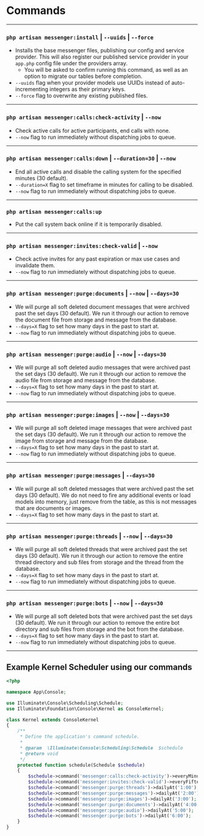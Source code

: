 # Commands

---

### `php artisan messenger:install` | `--uuids` | `--force`
- Installs the base messenger files, publishing our config and service provider. This will also register our published service provider in your `app.php` config file under the providers array.
  - You will be asked to confirm running this command, as well as an option to migrate our tables before completion.
- `--uuids` flag when your provider models use UUIDs instead of auto-incrementing integers as their primary keys.
- `--force` flag to overwrite any existing published files.

---

### `php artisan messenger:calls:check-activity` | `--now`
- Check active calls for active participants, end calls with none.
- `--now` flag to run immediately without dispatching jobs to queue.

---

### `php artisan messenger:calls:down` | `--duration=30` | `--now`
- End all active calls and disable the calling system for the specified minutes (30 default).
- `--duration=X` flag to set timeframe in minutes for calling to be disabled.
- `--now` flag to run immediately without dispatching jobs to queue.

---

### `php artisan messenger:calls:up`
- Put the call system back online if it is temporarily disabled.

---

### `php artisan messenger:invites:check-valid` | `--now`
- Check active invites for any past expiration or max use cases and invalidate them.
- `--now` flag to run immediately without dispatching jobs to queue.

---

### `php artisan messenger:purge:documents` | `--now` | `--days=30`
- We will purge all soft deleted document messages that were archived past the set days (30 default). We run it through our action to remove the document file from storage and message from the database.
- `--days=X` flag to set how many days in the past to start at.
- `--now` flag to run immediately without dispatching jobs to queue.

---

### `php artisan messenger:purge:audio` | `--now` | `--days=30`
- We will purge all soft deleted audio messages that were archived past the set days (30 default). We run it through our action to remove the audio file from storage and message from the database.
- `--days=X` flag to set how many days in the past to start at.
- `--now` flag to run immediately without dispatching jobs to queue.

---

### `php artisan messenger:purge:images` | `--now` | `--days=30`
- We will purge all soft deleted image messages that were archived past the set days (30 default). We run it through our action to remove the image from storage and message from the database.
- `--days=X` flag to set how many days in the past to start at.
- `--now` flag to run immediately without dispatching jobs to queue.

---

### `php artisan messenger:purge:messages` | `--days=30`
- We will purge all soft deleted messages that were archived past the set days (30 default). We do not need to fire any additional events or load models into memory, just remove from the table, as this is not messages that are documents or images.
- `--days=X` flag to set how many days in the past to start at.

---

### `php artisan messenger:purge:threads` | `--now` | `--days=30`
- We will purge all soft deleted threads that were archived past the set days (30 default). We run it through our action to remove the entire thread directory and sub files from storage and the thread from the database.
- `--days=X` flag to set how many days in the past to start at.
- `--now` flag to run immediately without dispatching jobs to queue.

---

### `php artisan messenger:purge:bots` | `--now` | `--days=30`
- We will purge all soft deleted bots that were archived past the set days (30 default). We run it through our action to remove the entire bot directory and sub files from storage and the bot from the database.
- `--days=X` flag to set how many days in the past to start at.
- `--now` flag to run immediately without dispatching jobs to queue.

---

## Example Kernel Scheduler using our commands
```php
<?php

namespace App\Console;

use Illuminate\Console\Scheduling\Schedule;
use Illuminate\Foundation\Console\Kernel as ConsoleKernel;

class Kernel extends ConsoleKernel
{
    /**
     * Define the application's command schedule.
     *
     * @param  \Illuminate\Console\Scheduling\Schedule  $schedule
     * @return void
     */
    protected function schedule(Schedule $schedule)
    {
        $schedule->command('messenger:calls:check-activity')->everyMinute();
        $schedule->command('messenger:invites:check-valid')->everyFifteenMinutes();
        $schedule->command('messenger:purge:threads')->dailyAt('1:00');
        $schedule->command('messenger:purge:messages')->dailyAt('2:00');
        $schedule->command('messenger:purge:images')->dailyAt('3:00');
        $schedule->command('messenger:purge:documents')->dailyAt('4:00');
        $schedule->command('messenger:purge:audio')->dailyAt('5:00');
        $schedule->command('messenger:purge:bots')->dailyAt('6:00');
    }
}
```
